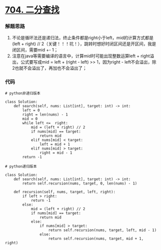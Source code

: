 # [704. 二分查找](https://leetcode-cn.com/problems/binary-search/)

### 解题思路
1. 不论是循环法还是递归法，终止条件都是right小于left，mid的计算方式都是(left + right) // 2（关键！！！坑！），跳转时想好时闭区间还是开区间，我是闭区间，需要mid +- 1；
2. 注意在java等需要编译的语言中，计算mid时可能出现整数运算left + right溢出，公式要写成mid = left + (right - left) >> 1，因为right - left不会溢出，除2也就不会溢出了，再加也不会溢出了；

### 代码

```python3 []
# python非递归版本

class Solution:
    def search(self, nums: List[int], target: int) -> int:
        left = 0
        right = len(nums) - 1
        mid = 0
        while left <=  right:
            mid = (left + right) // 2
            if nums[mid] == target:
                return mid
            elif nums[mid] < target:
                left = mid + 1
            elif nums[mid] > target:
                right = mid - 1
        return -1
```

```python3 []
# python递归版本

class Solution:
    def search(self, nums: List[int], target: int) -> int:
        return self.recursion(nums, target, 0, len(nums) - 1)
    
    def recursion(self, nums, target, left, right):
        if left > right:
            return -1
        else:
            mid = (left + right) // 2
            if nums[mid] == target:
                return mid
            else:
                if nums[mid] > target:
                    return self.recursion(nums, target, left, mid - 1)
                else:
                    return self.recursion(nums, target, mid + 1, right)
```
